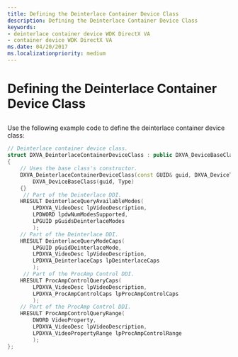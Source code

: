 ```yaml
---
title: Defining the Deinterlace Container Device Class
description: Defining the Deinterlace Container Device Class
keywords:
- deinterlace container device WDK DirectX VA
- container device WDK DirectX VA
ms.date: 04/20/2017
ms.localizationpriority: medium
---
```


# Defining the Deinterlace Container Device Class


## <span id="ddk_defining_the_deinterlace_container_device_class_gg"></span><span id="DDK_DEFINING_THE_DEINTERLACE_CONTAINER_DEVICE_CLASS_GG"></span>


Use the following example code to define the deinterlace container device class:

```cpp
// Deinterlace container device class.
struct DXVA_DeinterlaceContainerDeviceClass : public DXVA_DeviceBaseClass
{
    // Uses the base class's constructor.
    DXVA_DeinterlaceContainerDeviceClass(const GUID& guid, DXVA_DeviceType Type) :
        DXVA_DeviceBaseClass(guid, Type)
    {}
     // Part of the Deinterlace DDI.
    HRESULT DeinterlaceQueryAvailableModes(
        LPDXVA_VideoDesc lpVideoDescription,
        LPDWORD lpdwNumModesSupported,
        LPGUID pGuidsDeinterlaceModes
        );
    // Part of the Deinterlace DDI.
    HRESULT DeinterlaceQueryModeCaps(
        LPGUID pGuidDeinterlaceMode,
        LPDXVA_VideoDesc lpVideoDescription,
        LPDXVA_DeinterlaceCaps lpDeinterlaceCaps
        );
     // Part of the ProcAmp Control DDI.
    HRESULT ProcAmpControlQueryCaps(
        LPDXVA_VideoDesc lpVideoDescription,
        LPDXVA_ProcAmpControlCaps lpProcAmpControlCaps
        );
    // Part of the ProcAmp Control DDI.
    HRESULT ProcAmpControlQueryRange(
        DWORD VideoProperty,
        LPDXVA_VideoDesc lpVideoDescription,
        LPDXVA_VideoPropertyRange lpProcAmpControlRange
        );
};
```

 

 






